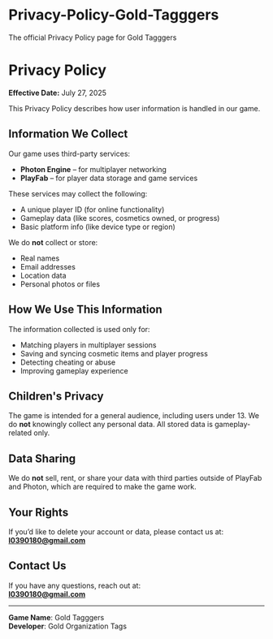 # Privacy-Policy-Gold-Tagggers
The official Privacy Policy page for Gold Tagggers
# Privacy Policy

**Effective Date:** July 27, 2025

This Privacy Policy describes how user information is handled in our game.

## Information We Collect

Our game uses third-party services:

- **Photon Engine** – for multiplayer networking
- **PlayFab** – for player data storage and game services

These services may collect the following:

- A unique player ID (for online functionality)
- Gameplay data (like scores, cosmetics owned, or progress)
- Basic platform info (like device type or region)

We do **not** collect or store:

- Real names
- Email addresses
- Location data
- Personal photos or files

## How We Use This Information

The information collected is used only for:

- Matching players in multiplayer sessions
- Saving and syncing cosmetic items and player progress
- Detecting cheating or abuse
- Improving gameplay experience

## Children's Privacy

The game is intended for a general audience, including users under 13. We do **not** knowingly collect any personal data. All stored data is gameplay-related only.

## Data Sharing

We do **not** sell, rent, or share your data with third parties outside of PlayFab and Photon, which are required to make the game work.

## Your Rights

If you’d like to delete your account or data, please contact us at:  
**l0390180@gmail.com**

## Contact Us

If you have any questions, reach out at:  
**l0390180@gmail.com**

---

**Game Name**: Gold Tagggers  
**Developer**: Gold Organization Tags
